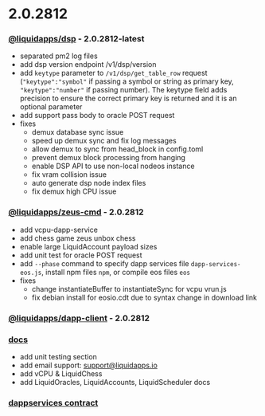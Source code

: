 2.0.2812
========

### [@liquidapps/dsp](https://www.npmjs.com/package/@liquidapps/dsp) - 2.0.2812-latest
- separated pm2 log files
- add dsp version endpoint /v1/dsp/version
- add `keytype` parameter to `/v1/dsp/get_table_row` request (`"keytype":"symbol"` if passing a symbol or string as primary key, `"keytype":"number"` if passing number). The keytype field adds precision to ensure the correct primary key is returned and it is an optional parameter
- add support pass body to oracle POST request
- fixes
    - demux database sync issue
    - speed up demux sync and fix log messages
    - allow demux to sync from head_block in config.toml
    - prevent demux block processing from hanging
    - enable DSP API to use non-local nodeos instance
    - fix vram collision issue
    - auto generate dsp node index files
    - fix demux high CPU issue

### [@liquidapps/zeus-cmd](https://www.npmjs.com/package/@liquidapps/zeus-cmd) - 2.0.2812
- add vcpu-dapp-service
- add chess game zeus unbox chess
- enable large LiquidAccount payload sizes
- add unit test for oracle POST request
- add `--phase` command to specify dapp services file `dapp-services-eos.js`, install npm files `npm`, or compile eos files `eos`
- fixes
    - change instantiateBuffer to instantiateSync for vcpu vrun.js
    - fix debian install for eosio.cdt due to syntax change in download link

### [@liquidapps/dapp-client](https://www.npmjs.com/package/@liquidapps/dapp-client) - 2.0.2812

### [docs](https://docs.liquidapps.io/en/stable/)
- add unit testing section
- add email support: support@liquidapps.io
- add vCPU & LiquidChess
- add LiquidOracles, LiquidAccounts, LiquidScheduler docs

### [dappservices contract](http://bloks.io/account/dappservices)